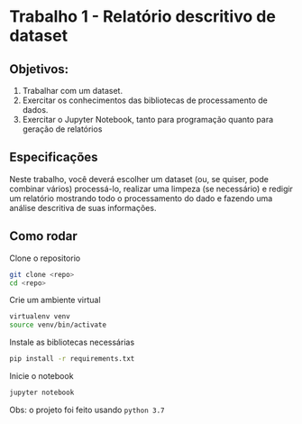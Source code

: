 # Trabalho 1 - Relatório descritivo de dataset

## Objetivos:
1. Trabalhar com um dataset.
2. Exercitar os conhecimentos das bibliotecas de processamento de dados.
3. Exercitar o Jupyter Notebook, tanto para programação quanto para geração de relatórios

## Especificações
Neste trabalho, você deverá escolher um dataset (ou, se quiser, pode combinar vários) processá-lo, realizar uma limpeza (se necessário) e redigir um relatório mostrando todo o processamento do dado e fazendo uma análise descritiva de suas informações.

## Como rodar

Clone o repositorio
```sh
git clone <repo>
cd <repo>
```
Crie um ambiente virtual
```sh
virtualenv venv
source venv/bin/activate
```
Instale as bibliotecas necessárias
```sh
pip install -r requirements.txt
```
Inicie o notebook
```sh
jupyter notebook
```

Obs: o projeto foi feito usando `python 3.7`